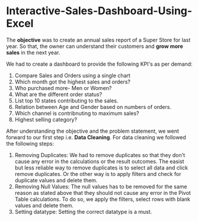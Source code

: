 # Interactive-Sales-Dashboard-Using-Excel
The **objective** was to create an annual sales report of a Super Store for last year. So that, the owner can understand their customers and **grow more sales** in the next year.

We had to create a dashboard to provide the following KPI's as per demand:
1) Compare Sales and Orders using a single chart
2) Which month got the highest sales and orders?
3) Who purchased more- Men or Women?
4) What are the different order status?
5) List top 10 states contributing to the sales.
6) Relation between Age and Gender based on numbers of orders.
7) Which channel is contribnuting to maximum sales?
8) Highest selling category?

After understanding the objective and the problem statement, we went forward to our first step i.e. **Data Cleaning**. For data cleaning we followed the following steps:
1) Removing Duplicates: We had to remove duplicates so that they don't cause any error in the calculations or the result outcomes. The easist but less reliable way to remove duplicates is to select all data and click remove duplicates. Or the other way is to apply filters and check for duplicate values and delete them.
2) Removing Null Values: The null values has to be removed for the same reason as stated above that they should not cause any error in the Pivot Table calculations. To do so, we apply the filters, select rows with blank values and delete them.
3) Setting datatype: Setting the correct datatype is a must. 
